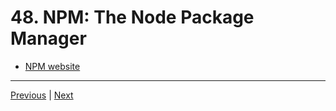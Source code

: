 # 48. NPM: The Node Package Manager

-   [NPM website](https://www.npmjs.com/)

---

[Previous](./47_Should-We-Use-index.js%3F.md) | [Next](./49_Creating-Our-First-NPM-Package.md)